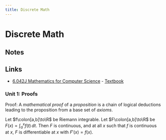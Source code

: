 ```yaml
---
title: Discrete Math
---
```


# Discrete Math

## Notes

## Links

-   [6.042J Mathematics for Computer Science](https://ocw.mit.edu/courses/6-042j-mathematics-for-computer-science-spring-2015/) - [Textbook](https://ocw.mit.edu/courses/6-042j-mathematics-for-computer-science-spring-2015/mit6_042js15_textbook.pdf)

### Unit 1: Proofs

Proof: A _mathematical proof_ of a _proposition_ is a chain of logical deductions leading to the proposition from a base set of _axioms_.

Let $f\colon[a,b]\to\R$ be Riemann integrable. Let $F\colon[a,b]\to\R$ be $F(x)=\int_{a}^{x} f(t)\,dt$. Then $F$ is continuous, and at all $x$ such that  $f$ is continuous at $x$, $F$ is differentiable at $x$ with $F'(x)=f(x)$.